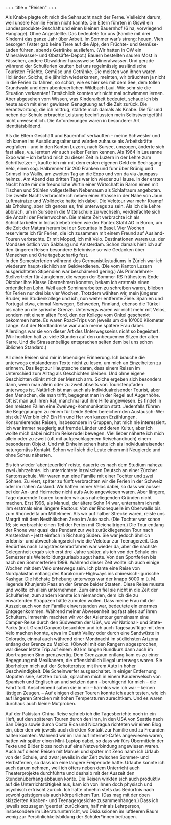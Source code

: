 +++
title = "Reisen"
+++

Als Knabe plagte oft mich die Sehnsucht nach der Ferne. Vielleicht darum, weil unsere Familie Ferien nicht kannte. Die Eltern führten in Giswil ein Landesprodukte-Geschäft und einen kleinen Bauernhof (6 ha, vorwiegend Hanglage). Ohne Angestellte. Das bedeutete für uns (Familie mit drei Kindern) das ganze Jahr über Arbeit. Im Sommer war’s streng: heuen, Vieh besorgen (Vater gab keine Tiere auf die Alp), den Früchte- und Gemüse-Laden führen, abends Getränke ausliefern. (Wir hatten in OW ein Mineralwasser- und Obstsäfte-Depot.) Bauern bestellten sauren Most in Fässchen, andere Obwaldner harassweise Mineralwasser. Und gerade während der Schulferien kauften bei uns regelmässig ausländische Touristen Früchte, Gemüse und Getränke. Die meisten von ihnen waren Holländer. Solche, die jährlich wiederkamen, meinten, wir bräuchten ja nicht in die Ferien zu fahren, so schön, wie es hier sei: mit dem See, dem tollen Grundwald und dem abenteuerlichen Wildbach Laui. Wie sehr sie die Situation verkannten! Tatsächlich konnten wir nicht mal schwimmen lernen. Aber abgesehen vom Wissen, was Kinderarbeit bedeutet, schaue ich bis heute auch mit einer gewissen Genugtuung auf die Zeit zurück. Die Verantwortung, die ich mittrug, stärkte mich damals als Knabe. Die für und neben der Schule erbrachte Leistung beeinflussten mein Selbstwertgefühl nicht unwesentlich. Die Anforderungen waren in besonderer Art identitätsbildend. 

Als die Eltern Geschäft und Bauernhof verkauften – meine Schwester und ich kamen ins Ausbildungsalter und würden zuhause als Arbeitskräfte wegfallen – und in den Kanton Luzern, nach Sursee, umzogen, änderte sich fast alles, v.a. lernten wir auch selber Ferien kennen. 
Als 1964 in Lausanne Expo war – ich befand mich zu dieser Zeit in Luzern in der Lehre zum Schriftsetzer –, kaufte ich mir mit dem ersten eigenen Geld ein Sechsgang-Velo, einen sog. Halbrenner für 260 Franken und fuhr über Brünig und Grimsel ins Wallis, am zweiten Tag an die Expo und von da via Jaunpass  heimzu. Am Abend des dritten Tags war ich wieder zu Hause. In der ersten Nacht hatte mir die freundliche Wirtin einer Wirtschaft in Raron einen mit Tischen und Stühlen vollgestellten Nebenraum als Schlafraum angeboten. Die zweite Nacht verbrachte ich neben einer Strasse in der Nähe von Jaun. Luftmatratze und Wolldecke hatte ich dabei. Die Velotour war mehr Krampf als Erholung, aber ich genoss es, frei unterwegs zu sein. 
Als ich die Lehre abbrach, um in Sursee in die Mittelschule zu wechseln, verdreifachte sich die Anzahl der Ferienwochen. Die meiste Zeit verbrachte ich als Schichtarbeiter in Industriebetrieben wie der Pantex Stahl AG in Büron, um die Zeit der Matura herum bei der Securitas in Basel. Vier Wochen reservierte ich für Ferien, die ich zusammen mit einem Freund auf Ausland-Touren verbrachte. Er mit Moped, ich mit Velo. Destinationen waren u.a. der Mondsee östlich von Salzburg und Amsterdam. Schon damals hielt ich auf den längeren Reisen besondere Erlebnisse so-wie Gedanken über Menschen und Orte tagebuchartig fest.  
In den Semesterferien während des Germanistikstudiums in Zürich war ich wiederum haupt-sächlich am Geldverdienen. (Die vom Kanton Luzern ausgerichteten Stipendien war beschämend gering.) Als Primarlehrer-Stellvertreter für Junglehrer, die wegen der Sommer-RS frühestens Ende Oktober ihre Klasse übernehmen konnten, bekam ich erstmals einen ordentlichen Lohn. Weil auch Seminararbeiten zu schreiben waren, blieben für Ferien nur drei bis vier Wochen. Trotzdem wählten wir, mein jüngerer Bruder, ein Studienkollege und ich, nun weiter entfernte Ziele. Spanien und Portugal etwa, einmal Norwegen, Schweden, Finnland, ebenso die Türkei bis nahe an die syrische Grenze. Unterwegs waren wir nicht mehr mit Velos, sondern mit einem alten Ford, den der Kollege vom Onkel geschenkt bekommen hatte. Es waren Road-Trips von jeweils um die 10'000 Kilometer Länge. Auf der Nordlandreise war auch meine spätere Frau dabei. Allerdings war sie von dieser Art des Unterwegsseins nicht so begeistert. (Wir hockten halt zu viele Stunden auf den unbequemen Sitzen der alten Karre. Und die Strassenbeläge entsprachen selten dem bei uns schon üblichen Standard.) 

All diese Reisen sind mir in lebendiger Erinnerung. Ich brauche die unterwegs entstandenen Texte nicht zu lesen, um mich an Einzelheiten zu erinnern. Das liegt zur Hauptsache daran, dass einem Reisen im Unterschied zum Alltag als Geschichten bleiben. Und ohne eigene Geschichten dünkt mich der Mensch arm. Solche ergeben sich besonders dann, wenn man allein oder zu zweit abseits von Touristenpfaden unterwegs ist. Natürlich ist man auch als Individualreisender Tourist, aber den Menschen, die man trifft, begegnet man in der Regel auf Augenhöhe. Oft ist man auf ihren Rat, manchmal auf ihre Hilfe angewiesen. Es findet in den meisten Fällen eine Zweiweg-Kommunikation statt. Jedenfalls führen die Begegnungen zu einem für beide Seiten bereichernden Austausch: Wer bist du? Wer bin ich? Ein Hin und Her von kurzen Erzählungen. Konsumierendes Reisen, insbesondere in Gruppen, hat mich nie interessiert. Ich war immer neugierig auf fremde Länder und deren Kultur, aber ich wollte mich dabei nicht im Reiserudel bewegen. Viel lieber näherte ich mich allein oder zu zweit (oft mit aufgeschlagenem Reisehandbuch) einem besonderen Objekt. Und mit Einheimischen hatte ich als Individualreisender naturgemäss Kontakt. Schon weil sich die Leute einem mit Neugierde und ohne Scheu näherten.   

Bis ich wieder ‘abenteuerlich’ reiste, dauerte es nach dem Studium nahezu zwei Jahrzehnte. Ich unterrichtete inzwischen Deutsch an einer Zürcher Kantonsschule. Wir waren nun eine Familie mit einer Tochter und zwei Söhnen. Zu viert, später zu fünft verbrachten wir die Ferien in der Schweiz oder im nahen Ausland. Wir hatten immer Velos dabei, so dass wir ausser bei der An- und Heimreise nicht aufs Auto angewiesen waren. Aber längere, Tage dauernde Touren konnten wir aus naheliegenden Gründen nicht machen. Erst 1996, als Manuel, der ältere Sohn 14 war, unternahm ich mit ihm erstmals eine längere Radtour. Von der Rhonequelle im Oberwallis bis zum Rhonedelta am Mittelmeer. Als wir auf halber Strecke waren, reiste uns Margrit mit dem Nesthäkchen Zeno im Auto nach. (Die Tochter war schon 16; sie verbrachte einen Teil der Ferien mit Gleichaltrigen.) 
Die Tour entlang der Rhone war quasi das Pendant zur weit zurückliegenden Tour nach Amsterdam – jetzt einfach in Richtung Süden. Sie war jedoch ähnlich erlebnis- und abwechslungsreich wie die Velotour zur Teenagerzeit. Das Bedürfnis nach Langstreckenradfahren war wieder da, aber die nächste Gelegenheit ergab sich erst drei Jahre später, als ich von der Schule ein Semester als Weiterbildungsurlaub zugut hatte. Von den Sportferien bis nach den Sommerferien 1999. Während dieser Zeit wollte ich auch einige Wochen mit dem Velo unterwegs sein. Ich plante eine Reise von Nordpakistan entlang des Karakorum-Highways ins chinesisch-igurische Kashgar. Die höchste Erhebung unterwegs war der knapp 5000 m ü. M. liegende Khunjerab Pass an der Grenze beider Staaten. Diese Reise musste und wollte ich allein unternehmen. Zum einen fiel sie nicht in die Zeit der Schulferien, zum andern kannte ich niemanden, dem ich die zu erwartenden Strapazen hätte zumuten wollen. Dass meine Frau mit der Auszeit auch von der Familie einverstanden war, bedeutete ein enormes Entgegenkommen. Während meiner Abwesenheit lag fast alles auf ihren Schultern. Immerhin machten wir vor der Asientour gemeinsam eine Camper-Reise durch den Südwesten der USA, wo wir National- und State-Parks (incl. Grand Canyon) besuchten und ich auch Tagesausflüge mit dem Velo machen konnte, etwa im Death Valley oder durch eine Sandwüste in Colorado, einmal auch während einer Mondnacht im südlichsten Arizona entlang der Grenze zu Mexiko. (Obwohl mit den Rangern abgesprochen, war dieser letzte Trip auf einem 80 km langen Rundkurs dann auch im übertragenen Sinn grenzwertig. Dem Grenzzaun entlang kam es zu einer Begegnung mit Mexikanern, die offensichtlich illegal unterwegs waren. Sie überholten mich auf der Schotterpiste mit ihrem Auto in hoher Geschwindigkeit. Die Scheinwerfer ausgeschaltet. In einiger Entfernung stoppten seie, setzten zurück, sprachen mich in einem Kauderwelsch von Spanisch und Englisch an und setzten dann – beruhigend für mich – die Fahrt fort. Anscheinend sahen sie in mir – harmlos wie ich war – keinen lästigen Zeugen. – Auf einigen dieser Touren konnte ich auch testen, wie ich auf längeren Strecken mit hohen Temperaturen zurechtkam. Und es waren durchaus auch kleine Mutproben. 

Auf der Pakistan-China-Reise schrieb ich die Tagesberichte noch in ein Heft, auf den späteren Touren durch den Iran, in den USA von Seattle nach San Diego sowie durch Costa Rica und Nicaragua richteten wir einen Blog ein, über den wir jeweils auch direkten Kontakt zur Familie und zu Freunden halten konnten. Während wir im Iran auf Internet-Cafés angewiesen waren, hatten wir später einen Mini-Laptop dabei, so dass wir fürs Übermitteln der Texte und Bilder bloss noch auf eine Netzverbindung angewiesen waren.
Auch auf diesen Reisen mit Manuel und später mit Zeno nahm ich Urlaub von der Schule, und zwar jeweils in der Zeit zwischen Sommer- und Herbstferien, so dass ich eine längere Freiperiode hatte. Urlaube konnte ich auch darum nehmen, weil ich öfters neben dem Unterricht auch Theaterprojekte durchführte und deshalb mit der Auszeit den Stundenüberhang abbauen konte. Die Reisen wirkten sich auch produktiv auf die Unterrichtstätigkeit aus, kam ich von ihnen doch physisch und psychisch erfrischt zurück. Ich hatte ohnehin stets das Bedürfnis nach sowohl geistigem als auch körperlichem Tun. (Das mag mit der oben skizzierten Knaben- und Teenagergesichte zusammenhängen.)  Dass ich jeweils sozusagen ‘geerdet’ zurückkam, half mir als Lehrperson, insbesondere im Literaturunterricht, wo Diskussionen im luftleeren Raum wenig zur Persönlichkeitsbildung der Schüler*innen beitragen. 
